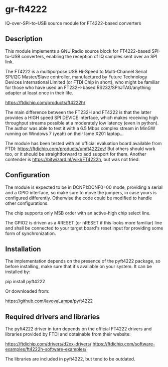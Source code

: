 # gr-ft4222

IQ-over-SPI-to-USB source module for FT4222-based converters

## Description

This module implements a GNU Radio source block for FT4222-based SPI-to-USB
converters, enabling the reception of IQ samples sent over an SPI link.

The FT4222 is a multipurpose USB Hi-Speed to Multi-Channel Serial SPI/I2C
Master/Slave controller, manufactured by Future Technology Devices International
Limited (or FTDI Chip in short), who might be familiar for those who have used an
FT232H-based RS232/SPI/JTAG/anything adapter at least once in their life.

https://ftdichip.com/products/ft4222h/

The main difference between the FT232H and FT4222 is that the latter provides
a HIGH speed SPI DEVICE interface, which makes receiving high throughput streams
possible at a moderately low latency (even in python). The author was able to
test it with a 6.5 Mbps complex stream in MinGW running on Windows 7 (yeah)
on their lame X201 laptop...

The module has been tested with an official evaluation board available from FTDI:
https://ftdichip.com/products/umft4222ev/
But others should work too, or it should be straightforward to add support for them.
Another contender is https://bitwizard.nl/wiki/FT4222h, but was not tried.

## Configuration

The module is expected to be in DCNF1:DCNF0=00 mode, providing a serial and a
GPIO interface, so make sure to move the jumpers, in case yours is configured
differently. Otherwise the code could be modified to handle other configurations.

The chip supports only MSB order with an active-high chip select line.

The GPIO2 is driven as a #RESET (or nRESET if this looks more familiar) line
and shall be connected to your target board's reset input for providing some
form of synchronization.

## Installation

The implementation depends on the presence of the pyft4222 package, so before
installing, make sure that it's available on your system. It can be installed by:

pip install pyft4222

Or downloaded from:

https://github.com/lavovaLampa/pyft4222

## Required drivers and libraries

The pyft4222 driver in turn depends on the official FT4222 drivers and libraries
provided by FTDI and obtainable from their website:

https://ftdichip.com/drivers/d2xx-drivers/
https://ftdichip.com/software-examples/ft4222h-software-examples/

The libraries are included in pyft4222, but tend to be outdated.
